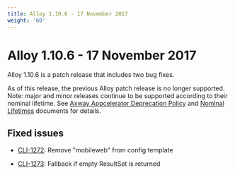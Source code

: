 ```yaml
---
title: Alloy 1.10.6 - 17 November 2017
weight: '60'
---
```


# Alloy 1.10.6 - 17 November 2017

Alloy 1.10.6 is a patch release that includes two bug fixes.

As of this release, the previous Alloy patch release is no longer supported. Note: major and minor releases continue to be supported according to their nominal lifetime. See [Axway Appcelerator Deprecation Policy](/guide/AMPLIFY_Appcelerator_Services_Overview/Axway_Appcelerator_Deprecation_Policy/) and [Nominal Lifetimes](/guide/AMPLIFY_Appcelerator_Services_Overview/Axway_Appcelerator_Product_Lifecycle/#nominal-lifetimes) documents for details.

## Fixed issues

* [CLI-1272](https://jira.appcelerator.org/browse/CLI-1272): Remove "mobileweb" from config template

* [CLI-1273](https://jira.appcelerator.org/browse/CLI-1273): Fallback if empty ResultSet is returned
